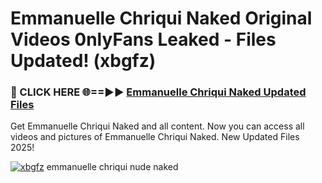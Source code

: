 # Emmanuelle Chriqui Naked Original Videos 0nlyFans Leaked - Files Updated! (xbgfz)

<h3>🔴 CLICK HERE 🌐==►► <a href="https://tinyurl.com/up5wt9bj" rel="nofollow">Emmanuelle Chriqui Naked Updated Files</a></h3>

Get Emmanuelle Chriqui Naked and all content. Now you can access all videos and pictures of Emmanuelle Chriqui Naked. New Updated Files 2025!

[![xbgfz](https://i.imgur.com/ABiUzMV.gif)](https://tinyurl.com/up5wt9bj)
emmanuelle chriqui nude naked